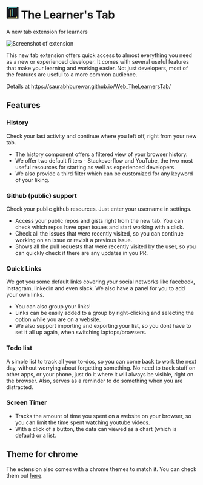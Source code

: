 # ![logo](https://github.com/saurabhburewar/TheLearnersTab/blob/main/docs/img/logo32.png)   The Learner's Tab

A new tab extension for learners

![Screenshot of extension](https://github.com/saurabhburewar/TheLearnersTab/blob/main/docs/img/home.png)

This new tab extension offers quick access to almost everything you need as a new or experienced developer. It comes with several useful features that make your learning and working easier. Not just developers, most of the features are useful to a more common audience.

Details at https://saurabhburewar.github.io/Web_TheLearnersTab/

## Features

### History
Check your last activity and continue where you left off, right from your new tab.
- The history component offers a filtered view of your browser history.
- We offer two default filters - Stackoverflow and YouTube, the two most useful resources for starting as well as experienced developers.
- We also provide a third filter which can be customized for any keyword of your liking.

### Github (public) support
Check your public github resources. Just enter your username in settings. 
- Access your public repos and gists right from the new tab. You can check which repos have open issues and start working with a click.
- Check all the issues that were recently visited, so you can continue working on an issue or revisit a previous issue.
- Shows all the pull requests that were recently visited by the user, so you can quickly check if there are any updates in you PR.

### Quick Links
We got you some default links covering your social networks like facebook, instagram, linkedin and even slack. We also have a panel for you to add your own links.
- You can also group your links!
- Links can be easily added to a group by right-clicking and selecting the option while you are on a website.
- We also support importing and exporting your list, so you dont have to set it all up again, when switching laptops/browsers.

### Todo list
A simple list to track all your to-dos, so you can come back to work the next day, without worrying about forgetting something. No need to track stuff on other apps, or your phone, just do it where it will always be visible, right on the browser.
Also, serves as a reminder to do something when you are distracted.

### Screen Timer
- Tracks the amount of time you spent on a website on your browser, so you can limit the time spent watching youtube videos.
- With a click of a button, the data can viewed as a chart (which is default) or a list.

## Theme for chrome
The extension also comes with a chrome themes to match it. You can check them out [here](https://github.com/saurabhburewar/Web_ChromeThemes).

